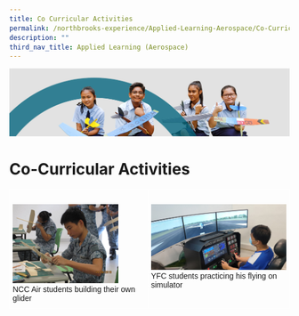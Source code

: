 ```yaml
---
title: Co Curricular Activities
permalink: /northbrooks-experience/Applied-Learning-Aerospace/Co-Curricular-Activities/
description: ""
third_nav_title: Applied Learning (Aerospace)
---
```

![](/images/northbrooks%20experience.jpg)

Co-Curricular Activities
========================

<style type="text/css">
.tg  {border-collapse:collapse;border-spacing:0;}
.tg td{border-color:black;border-style:solid;border-width:1px;font-family:Arial, sans-serif;font-size:14px;
  overflow:hidden;padding:10px 5px;word-break:normal;}
.tg th{border-color:black;border-style:solid;border-width:1px;font-family:Arial, sans-serif;font-size:14px;
  font-weight:normal;overflow:hidden;padding:10px 5px;word-break:normal;}
.tg .tg-zv4m{border-color:#ffffff;text-align:left;vertical-align:top}
</style>
<table class="tg">
<thead>
  <tr>
    <td class="tg-zv4m"><br><img src="/images/NCC01.jpg" style="width:80%"><br>NCC Air students building their own glider</td>
    <td class="tg-zv4m"><br><img src="/images/CCA%201.jpg" style="width:100%"><br>YFC students practicing his flying on simulator</td>
  </tr>
</thead>
</table>

